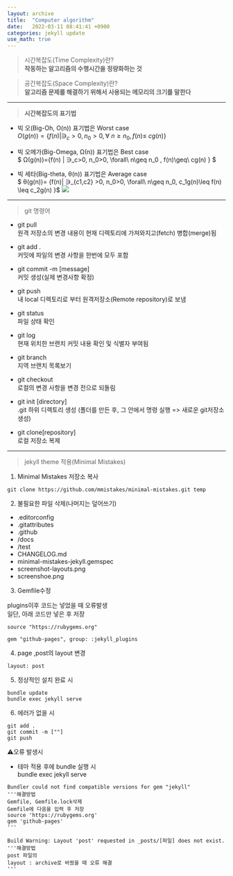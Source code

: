 ```yaml
---
layout: archive
title:  "Computer algorithm"
date:   2022-03-11 08:41:41 +0900
categories: jekyll update
use_math: true
---
```



<script type="text/javascript" src="http://cdn.mathjax.org/mathjax/latest/MathJax.js?config=default"></script>




> 시간복잡도(Time Complexity)란?  
**작동하는 알고리즘의 수행시간을 정량화하는 것**

> 공간복잡도(Space Complexity)란?  
**알고리즘 문제를 해결하기 위해서 사용되는 메모리의 크기를 말한다**  





---


> **시간복잡도의 표기법**  

* 빅 오(Big-Oh, O(n)) 표기법은 Worst case  
$O(g(n))= \{f(n) | ∋_c>0, n_0>0,  \forall\ n\geq n_0 , f(n)\leq\ cg(n)  \}$

* 빅 오메가(Big-Omega, Ω(n)) 표기법은 Best case  
$ Ω(g(n))=\{f(n) | ∋_c>0, n_0>0, \forall\ n\geq n_0 , f(n)\geq\ cg(n) \} $

* 빅 세타(Big-theta, θ(n)) 표기법은 Average case  
$ θ(g(n))= \{f(n)| ∋_{c1,c2} >0, n_0>0, \forall\ n\geq n_0, c_1g(n)\leq f(n) \leq c_2g(n) \}$
![](https://img1.daumcdn.net/thumb/R1280x0/?scode=mtistory2&fname=https%3A%2F%2Fblog.kakaocdn.net%2Fdn%2FHUzQN%2FbtqysMgY8dl%2FREOiLThX3PM65wWCKGZo8k%2Fimg.jpg)

---

> git 명령어

* git pull  
원격 저장소의 변경 내용이 현재 디렉토리에 가져와지고(fetch) 병합(merge)됨  

* git add .  
커밋에 파일의 변경 사항을 한번에 모두 포함  

* git commit -m [message]  
커밋 생성(실제 변경사항 확정)  

* git push  
내 local 디렉토리로 부터 원격저장소(Remote repository)로 보냄  

* git status  
파일 상태 확인  

* git log  
현재 위치한 브랜치 커밋 내용 확인 및 식별자 부여됨  

* git branch  
지역 브랜치 목록보기  

* git checkout  
로컬의 변경 사항을 변경 전으로 되돌림  

* git init [directory]  
.git 하위 디렉토리 생성 (폴더를 만든 후, 그 안에서 명령 실행 => 새로운 git저장소 생성)  

* git clone[repository]  
로컬 저장소 복제  


---
> jekyll theme 적용(Minimal Mistakes)  

 1. Minimal Mistakes 저장소 복사  

~~~
git clone https://github.com/mmistakes/minimal-mistakes.git temp  
~~~  


 2. 불필요한 파일 삭제(나머지는 덮어쓰기)

* .editorconfig
* .gitattributes
* .github
* /docs
* /test
* CHANGELOG.md
* minimal-mistakes-jekyll.gemspec
* screenshot-layouts.png
* screenshoe.png

 3. Gemfile수정  

plugins이후 코드는 넣었을 때 오류발생  
일단, 아래 코드만 넣은 후 저장    
~~~
source "https://rubygems.org"

gem "github-pages", group: :jekyll_plugins
~~~  

 4. page ,post의 layout 변경  
~~~
layout: post
~~~  

 5. 정상적인 설치 완료 시
~~~
bundle update
bundle exec jekyll serve
~~~  

 6. 에러가 없을 시 
~~~
git add .
git commit -m [""]
git push
~~~  



⚠️오류 발생시  
* 테마 적용 후에 bundle 실행 시  
bundle exec jekyll serve  

  

~~~
Bundler could not find compatible versions for gem "jekyll"
'''해결방법
Gemfile, Gemfile.lock삭제  
Gemfile에 다음을 입력 후 저장
source 'https://rubygems.org'
gem 'github-pages'
'''
~~~  



~~~
Build Warning: Layout 'post' requested in _posts/[파일] does not exist.
'''해결방법
post 파일의 
layout : archive로 바꿨을 때 오류 해결
'''
~~~  
